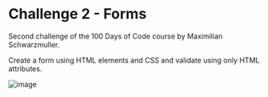 # Challenge 2 - Forms
Second challenge of the 100 Days of Code course by Maximilian Schwarzmuller.

Create a form using HTML elements and CSS and validate using only HTML attributes.

![image](https://user-images.githubusercontent.com/3860575/212776608-fe199ea3-7464-41e1-8308-fb974907afac.png)

